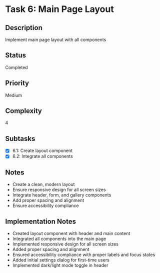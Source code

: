 # Task 6: Main Page Layout

## Description
Implement main page layout with all components

## Status
Completed

## Priority
Medium

## Complexity
4

## Subtasks
- [x] 6.1: Create layout component
- [x] 6.2: Integrate all components

## Notes
- Create a clean, modern layout
- Ensure responsive design for all screen sizes
- Integrate header, form, and gallery components
- Add proper spacing and alignment
- Ensure accessibility compliance

## Implementation Notes

- Created layout component with header and main content
- Integrated all components into the main page
- Implemented responsive design for all screen sizes
- Added proper spacing and alignment
- Ensured accessibility compliance with proper labels and focus states
- Added initial settings dialog for first-time users
- Implemented dark/light mode toggle in header
